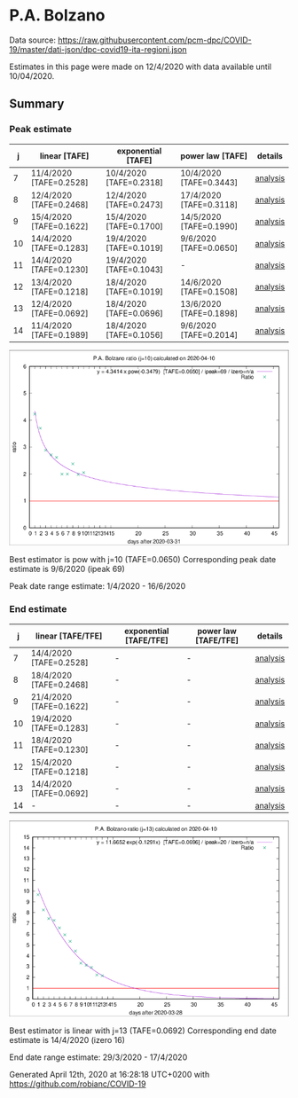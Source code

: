 # P.A. Bolzano


Data source: https://raw.githubusercontent.com/pcm-dpc/COVID-19/master/dati-json/dpc-covid19-ita-regioni.json

Estimates in this page were made on 12/4/2020 with data available until 10/04/2020.


## Summary 

### Peak estimate 
|j|linear [TAFE]|exponential [TAFE]|power law [TAFE]|details|
|---|----|-----------|---------|-------|
|7|11/4/2020 [TAFE=0.2528]|10/4/2020 [TAFE=0.2318]|10/4/2020 [TAFE=0.3443]|[analysis](COVID-19_p.a._bolzano_j7_2020-04-10.md)|
|8|12/4/2020 [TAFE=0.2468]|12/4/2020 [TAFE=0.2473]|17/4/2020 [TAFE=0.3118]|[analysis](COVID-19_p.a._bolzano_j8_2020-04-10.md)|
|9|15/4/2020 [TAFE=0.1622]|15/4/2020 [TAFE=0.1700]|14/5/2020 [TAFE=0.1990]|[analysis](COVID-19_p.a._bolzano_j9_2020-04-10.md)|
|10|14/4/2020 [TAFE=0.1283]|19/4/2020 [TAFE=0.1019]|9/6/2020 [TAFE=0.0650]|[analysis](COVID-19_p.a._bolzano_j10_2020-04-10.md)|
|11|14/4/2020 [TAFE=0.1230]|19/4/2020 [TAFE=0.1043]|-|[analysis](COVID-19_p.a._bolzano_j11_2020-04-10.md)|
|12|13/4/2020 [TAFE=0.1218]|18/4/2020 [TAFE=0.1019]|14/6/2020 [TAFE=0.1508]|[analysis](COVID-19_p.a._bolzano_j12_2020-04-10.md)|
|13|12/4/2020 [TAFE=0.0692]|18/4/2020 [TAFE=0.0696]|13/6/2020 [TAFE=0.1898]|[analysis](COVID-19_p.a._bolzano_j13_2020-04-10.md)|
|14|11/4/2020 [TAFE=0.1989]|18/4/2020 [TAFE=0.1056]|9/6/2020 [TAFE=0.2014]|[analysis](COVID-19_p.a._bolzano_j14_2020-04-10.md)|

![best peak estimate](COVID-19_p.a._bolzano_j10_2020-04-10.png)

Best estimator is pow with j=10 (TAFE=0.0650)
Corresponding peak date estimate is 9/6/2020 (ipeak 69)


Peak date range estimate: 1/4/2020 - 16/6/2020

### End estimate 
|j|linear [TAFE/TFE]|exponential [TAFE/TFE]|power law [TAFE/TFE]|details|
|---|----|-----------|---------|-------|
|7|14/4/2020 [TAFE=0.2528]|-|-|[analysis](COVID-19_p.a._bolzano_j7_2020-04-10.md)|
|8|18/4/2020 [TAFE=0.2468]|-|-|[analysis](COVID-19_p.a._bolzano_j8_2020-04-10.md)|
|9|21/4/2020 [TAFE=0.1622]|-|-|[analysis](COVID-19_p.a._bolzano_j9_2020-04-10.md)|
|10|19/4/2020 [TAFE=0.1283]|-|-|[analysis](COVID-19_p.a._bolzano_j10_2020-04-10.md)|
|11|18/4/2020 [TAFE=0.1230]|-|-|[analysis](COVID-19_p.a._bolzano_j11_2020-04-10.md)|
|12|15/4/2020 [TAFE=0.1218]|-|-|[analysis](COVID-19_p.a._bolzano_j12_2020-04-10.md)|
|13|14/4/2020 [TAFE=0.0692]|-|-|[analysis](COVID-19_p.a._bolzano_j13_2020-04-10.md)|
|14|-|-|-|[analysis](COVID-19_p.a._bolzano_j14_2020-04-10.md)|

![best zero estimate](COVID-19_p.a._bolzano_j13_2020-04-10.png)

Best estimator is linear with j=13 (TAFE=0.0692)
Corresponding end date estimate is 14/4/2020 (izero 16)


End date range estimate: 29/3/2020 - 17/4/2020

Generated April 12th, 2020 at 16:28:18 UTC+0200 with https://github.com/robianc/COVID-19
